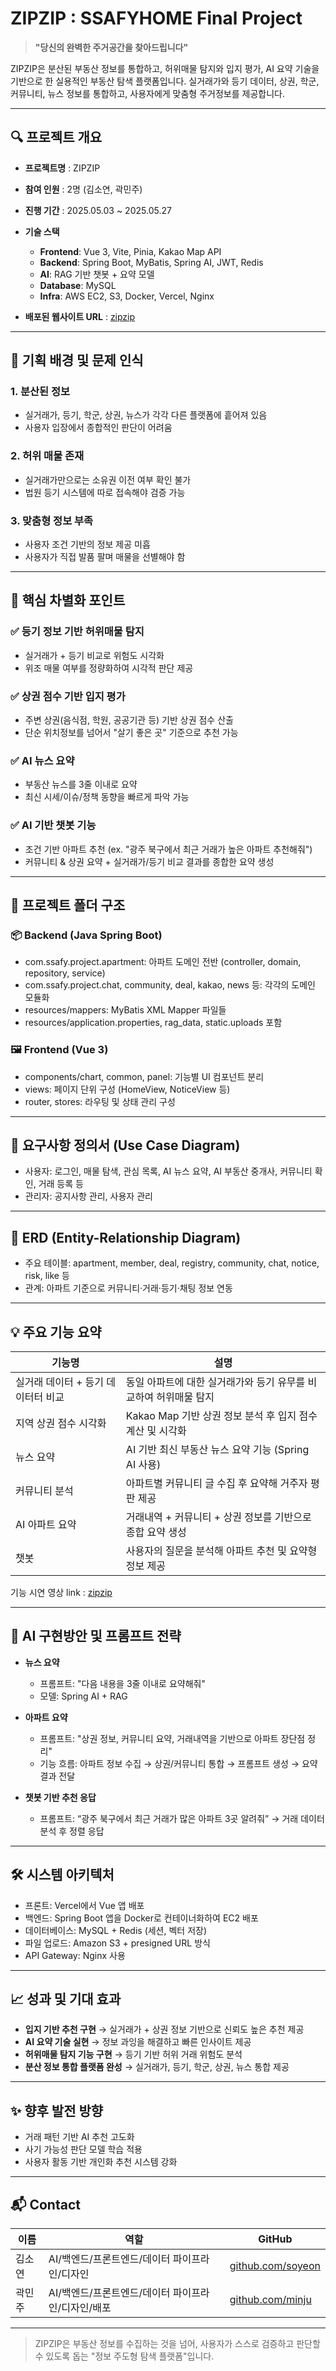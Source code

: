 # ZIPZIP : SSAFYHOME Final Project

> **"당신의 완벽한 주거공간을 찾아드립니다"**

ZIPZIP은 분산된 부동산 정보를 통합하고, 허위매물 탐지와 입지 평가, AI 요약 기술을 기반으로 한 실용적인 부동산 탐색 플랫폼입니다. 실거래가와 등기 데이터, 상권, 학군, 커뮤니티, 뉴스 정보를 통합하고, 사용자에게 맞춤형 주거정보를 제공합니다.

---

## 🔍 프로젝트 개요

* **프로젝트명** : ZIPZIP
* **참여 인원** : 2명 (김소연, 곽민주)
* **진행 기간** : 2025.05.03 \~ 2025.05.27
* **기술 스택**

  * **Frontend**: Vue 3, Vite, Pinia, Kakao Map API
  * **Backend**: Spring Boot, MyBatis, Spring AI, JWT, Redis
  * **AI**: RAG 기반 챗봇 + 요약 모델
  * **Database**: MySQL
  * **Infra**: AWS EC2, S3, Docker, Vercel, Nginx

* **배포된 웹사이트 URL** : [zipzip](https://ssafy-home-fe.vercel.app/)
---

## 📌 기획 배경 및 문제 인식

### 1. 분산된 정보

* 실거래가, 등기, 학군, 상권, 뉴스가 각각 다른 플랫폼에 흩어져 있음
* 사용자 입장에서 종합적인 판단이 어려움

### 2. 허위 매물 존재

* 실거래가만으로는 소유권 이전 여부 확인 불가
* 법원 등기 시스템에 따로 접속해야 검증 가능

### 3. 맞춤형 정보 부족

* 사용자 조건 기반의 정보 제공 미흡
* 사용자가 직접 발품 팔며 매물을 선별해야 함

---

## 🚀 핵심 차별화 포인트

### ✅ 등기 정보 기반 허위매물 탐지

* 실거래가 + 등기 비교로 위험도 시각화
* 위조 매물 여부를 정량화하여 시각적 판단 제공

### ✅ 상권 점수 기반 입지 평가

* 주변 상권(음식점, 학원, 공공기관 등) 기반 상권 점수 산출
* 단순 위치정보를 넘어서 "살기 좋은 곳" 기준으로 추천 가능

### ✅ AI 뉴스 요약

* 부동산 뉴스를 3줄 이내로 요약
* 최신 시세/이슈/정책 동향을 빠르게 파악 가능

### ✅ AI 기반 챗봇 기능

* 조건 기반 아파트 추천 (ex. "광주 북구에서 최근 거래가 높은 아파트 추천해줘")
* 커뮤니티 & 상권 요약 + 실거래가/등기 비교 결과를 종합한 요약 생성

---

## 📁 프로젝트 폴더 구조

### 📦 Backend (Java Spring Boot)

* com.ssafy.project.apartment: 아파트 도메인 전반 (controller, domain, repository, service)
* com.ssafy.project.chat, community, deal, kakao, news 등: 각각의 도메인 모듈화
* resources/mappers: MyBatis XML Mapper 파일들
* resources/application.properties, rag\_data, static.uploads 포함

### 🖼 Frontend (Vue 3)

* components/chart, common, panel: 기능별 UI 컴포넌트 분리
* views: 페이지 단위 구성 (HomeView, NoticeView 등)
* router, stores: 라우팅 및 상태 관리 구성

---

## 🧾 요구사항 정의서 (Use Case Diagram)

* 사용자: 로그인, 매물 탐색, 관심 목록, AI 뉴스 요약, AI 부동산 중개사, 커뮤니티 확인, 거래 등록 등
* 관리자: 공지사항 관리, 사용자 관리

---

## 🧩 ERD (Entity-Relationship Diagram)

* 주요 테이블: apartment, member, deal, registry, community, chat, notice, risk, like 등
* 관계: 아파트 기준으로 커뮤니티·거래·등기·채팅 정보 연동

---

## 💡 주요 기능 요약

| 기능명          | 설명                                     |
| ------------ | -------------------------------------- |
| 실거래 데이터 + 등기 데이터터 비교 | 동일 아파트에 대한 실거래가와 등기 유무를 비교하여 허위매물 탐지   |
| 지역 상권 점수 시각화 | Kakao Map 기반 상권 정보 분석 후 입지 점수 계산 및 시각화 |
| 뉴스 요약        | AI 기반 최신 부동산 뉴스 요약 기능 (Spring AI 사용)   |
| 커뮤니티 분석      | 아파트별 커뮤니티 글 수집 후 요약해 거주자 평판 제공         |
| AI 아파트 요약    | 거래내역 + 커뮤니티 + 상권 정보를 기반으로 종합 요약 생성     |
| 챗봇           | 사용자의 질문을 분석해 아파트 추천 및 요약형 정보 제공        |

기능 시연 영상 link : [zipzip](https://www.youtube.com/watch?v=6d4JpQGmMJ0)

---

## 🧠 AI 구현방안 및 프롬프트 전략

* **뉴스 요약**

  * 프롬프트: "다음 내용을 3줄 이내로 요약해줘"
  * 모델: Spring AI + RAG

* **아파트 요약**

  * 프롬프트: "상권 정보, 커뮤니티 요약, 거래내역을 기반으로 아파트 장단점 정리"
  * 기능 흐름: 아파트 정보 수집 → 상권/커뮤니티 통합 → 프롬프트 생성 → 요약 결과 전달

* **챗봇 기반 추천 응답**

  * 프롬프트: “광주 북구에서 최근 거래가 많은 아파트 3곳 알려줘” → 거래 데이터 분석 후 정렬 응답

---

## 🛠️ 시스템 아키텍처

* 프론트: Vercel에서 Vue 앱 배포
* 백엔드: Spring Boot 앱을 Docker로 컨테이너화하여 EC2 배포
* 데이터베이스: MySQL + Redis (세션, 벡터 저장)
* 파일 업로드: Amazon S3 + presigned URL 방식
* API Gateway: Nginx 사용

---

## 📈 성과 및 기대 효과

* **입지 기반 추천 구현** → 실거래가 + 상권 정보 기반으로 신뢰도 높은 추천 제공
* **AI 요약 기술 실현** → 정보 과잉을 해결하고 빠른 인사이트 제공
* **허위매물 탐지 기능 구현** → 등기 기반 허위 거래 위험도 분석
* **분산 정보 통합 플랫폼 완성** → 실거래가, 등기, 학군, 상권, 뉴스 통합 제공

---

## ✨ 향후 발전 방향

* 거래 패턴 기반 AI 추천 고도화
* 사기 가능성 판단 모델 학습 적용
* 사용자 활동 기반 개인화 추천 시스템 강화

---

## 📬 Contact

| 이름  | 역할               | GitHub                                         |
| --- | ---------------- | ---------------------------------------------- |
| 김소연 | AI/백엔드/프론트엔드/데이터 파이프라인/디자인 | [github.com/soyeon](https://github.com/soyuuuuuni) |
| 곽민주 | AI/백엔드/프론트엔드/데이터 파이프라인/디자인/배포     | [github.com/minju](https://github.com/MinjuKwak01)   |

---

> ZIPZIP은 부동산 정보를 수집하는 것을 넘어, 사용자가 스스로 검증하고 판단할 수 있도록 돕는 "정보 주도형 탐색 플랫폼"입니다.
